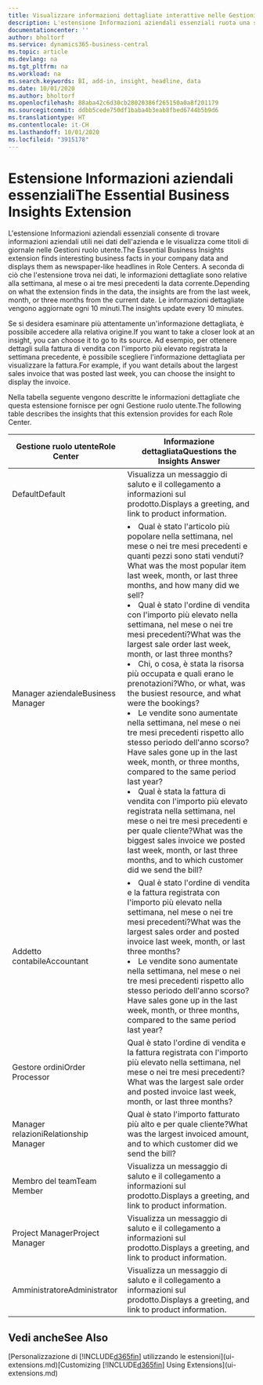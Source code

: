 ```yaml
---
title: Visualizzare informazioni dettagliate interattive nelle Gestioni ruolo utente | Documenti di Microsoft
description: L'estensione Informazioni aziendali essenziali ruota una serie di informazioni dettagliate aziendali nelle Gestioni ruolo utente.
documentationcenter: ''
author: bholtorf
ms.service: dynamics365-business-central
ms.topic: article
ms.devlang: na
ms.tgt_pltfrm: na
ms.workload: na
ms.search.keywords: BI, add-in, insight, headline, data
ms.date: 10/01/2020
ms.author: bholtorf
ms.openlocfilehash: 88aba42c6d30cb28020386f265150a0a8f201179
ms.sourcegitcommit: ddbb5cede750df1baba4b3eab8fbed6744b5b9d6
ms.translationtype: HT
ms.contentlocale: it-CH
ms.lasthandoff: 10/01/2020
ms.locfileid: "3915178"
---
```

# <a name="the-essential-business-insights-extension"></a><span data-ttu-id="3502c-103">Estensione Informazioni aziendali essenziali</span><span class="sxs-lookup"><span data-stu-id="3502c-103">The Essential Business Insights Extension</span></span>
<span data-ttu-id="3502c-104">L'estensione Informazioni aziendali essenziali consente di trovare informazioni aziendali utili nei dati dell'azienda e le visualizza come titoli di giornale nelle Gestioni ruolo utente.</span><span class="sxs-lookup"><span data-stu-id="3502c-104">The Essential Business Insights extension finds interesting business facts in your company data and displays them as newspaper-like headlines in Role Centers.</span></span> <span data-ttu-id="3502c-105">A seconda di ciò che l'estensione trova nei dati, le informazioni dettagliate sono relative alla settimana, al mese o ai tre mesi precedenti la data corrente.</span><span class="sxs-lookup"><span data-stu-id="3502c-105">Depending on what the extension finds in the data, the insights are from the last week, month, or three months from the current date.</span></span> <span data-ttu-id="3502c-106">Le informazioni dettagliate vengono aggiornate ogni 10 minuti.</span><span class="sxs-lookup"><span data-stu-id="3502c-106">The insights update every 10 minutes.</span></span>  

<span data-ttu-id="3502c-107">Se si desidera esaminare più attentamente un'informazione dettagliata, è possibile accedere alla relativa origine.</span><span class="sxs-lookup"><span data-stu-id="3502c-107">If you want to take a closer look at an insight, you can choose it to go to its source.</span></span> <span data-ttu-id="3502c-108">Ad esempio, per ottenere dettagli sulla fattura di vendita con l'importo più elevato registrata la settimana precedente, è possibile scegliere l'informazione dettagliata per visualizzare la fattura.</span><span class="sxs-lookup"><span data-stu-id="3502c-108">For example, if you want details about the largest sales invoice that was posted last week, you can choose the insight to display the invoice.</span></span>

<span data-ttu-id="3502c-109">Nella tabella seguente vengono descritte le informazioni dettagliate che questa estensione fornisce per ogni Gestione ruolo utente.</span><span class="sxs-lookup"><span data-stu-id="3502c-109">The following table describes the insights that this extension provides for each Role Center.</span></span>

|<span data-ttu-id="3502c-110">Gestione ruolo utente</span><span class="sxs-lookup"><span data-stu-id="3502c-110">Role Center</span></span>|<span data-ttu-id="3502c-111">Informazione dettagliata</span><span class="sxs-lookup"><span data-stu-id="3502c-111">Questions the Insights Answer</span></span>|
|----|-----|
|<span data-ttu-id="3502c-112">Default</span><span class="sxs-lookup"><span data-stu-id="3502c-112">Default</span></span>|<span data-ttu-id="3502c-113">Visualizza un messaggio di saluto e il collegamento a informazioni sul prodotto.</span><span class="sxs-lookup"><span data-stu-id="3502c-113">Displays a greeting, and link to product information.</span></span>|
|<span data-ttu-id="3502c-114">Manager aziendale</span><span class="sxs-lookup"><span data-stu-id="3502c-114">Business Manager</span></span>|<li> <span data-ttu-id="3502c-115">Qual è stato l'articolo più popolare nella settimana, nel mese o nei tre mesi precedenti e quanti pezzi sono stati venduti?</span><span class="sxs-lookup"><span data-stu-id="3502c-115">What was the most popular item last week, month, or last three months, and how many did we sell?</span></span><br><li> <span data-ttu-id="3502c-116">Qual è stato l'ordine di vendita con l'importo più elevato nella settimana, nel mese o nei tre mesi precedenti?</span><span class="sxs-lookup"><span data-stu-id="3502c-116">What was the largest sale order last week, month, or last three months?</span></span><br><li> <span data-ttu-id="3502c-117">Chi, o cosa, è stata la risorsa più occupata e quali erano le prenotazioni?</span><span class="sxs-lookup"><span data-stu-id="3502c-117">Who, or what, was the busiest resource, and what were the bookings?</span></span><br><li> <span data-ttu-id="3502c-118">Le vendite sono aumentate nella settimana, nel mese o nei tre mesi precedenti rispetto allo stesso periodo dell'anno scorso?</span><span class="sxs-lookup"><span data-stu-id="3502c-118">Have sales gone up in the last week, month, or three months, compared to the same period last year?</span></span><br><li> <span data-ttu-id="3502c-119">Qual è stata la fattura di vendita con l'importo più elevato registrata nella settimana, nel mese o nei tre mesi precedenti e per quale cliente?</span><span class="sxs-lookup"><span data-stu-id="3502c-119">What was the biggest sales invoice we posted last week, month, or last three months, and to which customer did we send the bill?</span></span></li> |
|<span data-ttu-id="3502c-120">Addetto contabile</span><span class="sxs-lookup"><span data-stu-id="3502c-120">Accountant</span></span>|<li> <span data-ttu-id="3502c-121">Qual è stato l'ordine di vendita e la fattura registrata con l'importo più elevato nella settimana, nel mese o nei tre mesi precedenti?</span><span class="sxs-lookup"><span data-stu-id="3502c-121">What was the largest sales order and posted invoice last week, month, or last three months?</span></span><br><li> <span data-ttu-id="3502c-122">Le vendite sono aumentate nella settimana, nel mese o nei tre mesi precedenti rispetto allo stesso periodo dell'anno scorso?</span><span class="sxs-lookup"><span data-stu-id="3502c-122">Have sales gone up in the last week, month, or three months, compared to the same period last year?</span></span> |
|<span data-ttu-id="3502c-123">Gestore ordini</span><span class="sxs-lookup"><span data-stu-id="3502c-123">Order Processor</span></span>| <span data-ttu-id="3502c-124">Qual è stato l'ordine di vendita e la fattura registrata con l'importo più elevato nella settimana, nel mese o nei tre mesi precedenti?</span><span class="sxs-lookup"><span data-stu-id="3502c-124">What was the largest sale order and posted invoice last week, month, or last three months?</span></span>|
|<span data-ttu-id="3502c-125">Manager relazioni</span><span class="sxs-lookup"><span data-stu-id="3502c-125">Relationship Manager</span></span>| <span data-ttu-id="3502c-126">Qual è stato l'importo fatturato più alto e per quale cliente?</span><span class="sxs-lookup"><span data-stu-id="3502c-126">What was the largest invoiced amount, and to which customer did we send the bill?</span></span>|
|<span data-ttu-id="3502c-127">Membro del team</span><span class="sxs-lookup"><span data-stu-id="3502c-127">Team Member</span></span>| <span data-ttu-id="3502c-128">Visualizza un messaggio di saluto e il collegamento a informazioni sul prodotto.</span><span class="sxs-lookup"><span data-stu-id="3502c-128">Displays a greeting, and link to product information.</span></span>|
|<span data-ttu-id="3502c-129">Project Manager</span><span class="sxs-lookup"><span data-stu-id="3502c-129">Project Manager</span></span>| <span data-ttu-id="3502c-130">Visualizza un messaggio di saluto e il collegamento a informazioni sul prodotto.</span><span class="sxs-lookup"><span data-stu-id="3502c-130">Displays a greeting, and link to product information.</span></span>|
|<span data-ttu-id="3502c-131">Amministratore</span><span class="sxs-lookup"><span data-stu-id="3502c-131">Administrator</span></span>| <span data-ttu-id="3502c-132">Visualizza un messaggio di saluto e il collegamento a informazioni sul prodotto.</span><span class="sxs-lookup"><span data-stu-id="3502c-132">Displays a greeting, and link to product information.</span></span>|

## <a name="see-also"></a><span data-ttu-id="3502c-133">Vedi anche</span><span class="sxs-lookup"><span data-stu-id="3502c-133">See Also</span></span>
<span data-ttu-id="3502c-134">[Personalizzazione di [!INCLUDE[d365fin](includes/d365fin_md.md)] utilizzando le estensioni](ui-extensions.md)</span><span class="sxs-lookup"><span data-stu-id="3502c-134">[Customizing [!INCLUDE[d365fin](includes/d365fin_md.md)] Using Extensions](ui-extensions.md)</span></span>

